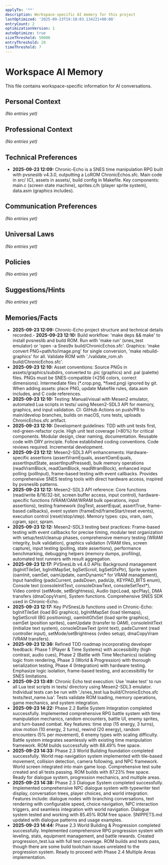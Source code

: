 ```yaml
---
applyTo: '**'
description: Workspace-specific AI memory for this project
lastOptimized: '2025-09-23T19:10:03.134221+00:00'
entryCount: 2
optimizationVersion: 1
autoOptimize: true
sizeThreshold: 50000
entryThreshold: 20
timeThreshold: 7
---
```

# Workspace AI Memory
This file contains workspace-specific information for AI conversations.

## Personal Context
*(No entries yet)*

## Professional Context
*(No entries yet)*

## Technical Preferences
- **2025-09-23 12:09:** Chronic-Echo is a SNES time manipulation RPG built with pvsneslib v4.3.0, outputting a LoROM ChronicEchos.sfc. Main code in src/ (C), assets in assets/, build config in Makefile. Key components: main.c (screen state machine), sprites.c/h (player sprite system), data.asm (graphics includes).

## Communication Preferences
*(No entries yet)*

## Universal Laws
*(No entries yet)*

## Policies
*(No entries yet)*

## Suggestions/Hints
*(No entries yet)*

## Memories/Facts
- **2025-09-23 12:09:** Chronic-Echo project structure and technical details recorded.- **2025-09-23 12:10:** Build workflow: 'make deps && make' to install pvsneslib and build ROM. Run with 'make run' (snes_test emulator) or 'open -a Snes9x build/ChronicEchos.sfc'. Graphics: 'make convert PNG=path/to/image.png' for single conversion, 'make rebuild-graphics' for all. Validate ROM with './validate_rom.sh build/ChronicEchos.sfc'.
- **2025-09-23 12:10:** Asset conventions: Source PNGs in assets/graphics/subdirs, converted to .pic (graphics) and .pal (palette) files. PNGs must be SNES-compatible (≤256 colors, correct dimensions). Intermediate files (*.crop.png, *fixed.png) ignored by git. When adding assets: place PNG, update Makefile rules, data.asm includes, and C code references.
- **2025-09-23 12:10:** Testing: Manual/visual with Mesen2 emulator, automated Lua scripts in tests/ using Mesen2-SDL3 API for memory, graphics, and input validation. CI: GitHub Actions on push/PR to main/develop branches, builds on macOS, runs tests, uploads ChronicEchos.sfc artifact.
- **2025-09-23 12:10:** Development guidelines: TDD with unit tests first, red-green-refactor cycle. High unit test coverage (>80%) for critical components. Modular design, clear naming, documentation. Reusable code with DRY principle. Follow established coding conventions. Code reviews required. Incremental development.
- **2025-09-23 12:12:** Mesen2-SDL3 API enhancements: Hardware-specific assertions (assertVramEquals, assertOamEquals, assertInputState, assertInputPressed), bulk memory operations (readVramBlock, readOamBlock, readWramBlock), enhanced input polling (pollInput), frame-based testing with event callbacks. Provides comprehensive SNES testing tools with direct hardware access, inspired by pvsneslib patterns.
- **2025-09-23 12:12:** Mesen2-SDL3 API reference: Core functions (read/write 8/16/32-bit, screen buffer access, input control), hardware-specific functions (VRAM/OAM/WRAM bulk operations, input assertions), testing framework (logTest, assertEqual, assertTrue, frame-based callbacks), event system (frameEnd/frameStart/reset events), execution control (reset/stop/step). Memory types: cpu, vram, oam, cgram, spcr, spram.
- **2025-09-23 12:12:** Mesen2-SDL3 testing best practices: Frame-based testing with event callbacks for precise timing, modular test organization with setup/test/cleanup phases, comprehensive memory testing (WRAM integrity, bulk validation), graphics validation (VRAM tiles, screen capture), input testing (polling, state assertions), performance benchmarking, debugging helpers (memory dumps, profiling), automated test runners with result aggregation.
- **2025-09-23 12:17:** PVSnesLib v4.4.0 APIs: Background management (bgInitTileSet, bgInitMapSet, bgSetScroll, bgSetGfxPtr), Sprite system (oamInit, oamSet, oamUpdate, oamDynamic* for VRAM management), Input handling (padsCurrent, padsDown, padsUp, KEYPAD_BITS enum), Console text (consoleInitText, consoleDrawText, consoleSetText*), Video control (setMode, setBrightness), Audio (spcLoad, spcPlay), DMA transfers (dmaCopyVram), System functions. Comprehensive SNES SDK used in Chronic-Echo.
- **2025-09-23 12:17:** Key PVSnesLib functions used in Chronic-Echo: bgInitTileSet (load BG graphics), bgInitMapSet (load tilemaps), bgSetScroll (BG positioning), oamInitGfxSet (load sprite graphics), oamSet (position sprites), oamUpdate (transfer to OAM), consoleInitText (initialize text system), consoleDrawText (print text), padsCurrent (read controller input), setMode/setBrightness (video setup), dmaCopyVram (VRAM transfers).
- **2025-09-23 12:36:** Refined TDD roadmap incorporating developer feedback: Phase 1 (Player & Time Systems) with accessibility (high contrast, audio cues), Phase 2 (Battle with Time Mechanics) isolating logic from rendering, Phase 3 (World & Progression) with thorough serialization testing, Phase 4 (Integration) with hardware testing. Emphasize logic isolation, frame-based testing, and accessibility for SNES limitations.
- **2025-09-23 13:49:** Chronic Echo test execution: Use 'make test' to run all Lua test scripts in tests/ directory using Mesen2-SDL3 emulator. Individual tests can be run with './snes_test lua build/ChronicEchos.sfc tests/test_name.lua'. Tests validate ROM loading, memory operations, game mechanics, and system integration.
- **2025-09-23 14:22:** Phase 2.2 Battle System Integration completed successfully. Implemented comprehensive RPG battle system with time manipulation mechanics, random encounters, battle UI, enemy sprites, and turn-based combat. Key features: time stop (15 energy, 3 turns), slow motion (10 energy, 2 turns), rewind (20 energy), random encounters (5% per movement), 6 enemy types with scaling difficulty. Battle system integrates seamlessly with existing time manipulation framework. ROM builds successfully with 88.49% free space.
- **2025-09-23 14:33:** Phase 2.3 World Building foundation completed successfully. World map navigation system implemented with tile-based movement, collision detection, camera following, and NPC framework. World screen integrated into main game loop. Comprehensive test suite created and all tests passing. ROM builds with 87.23% free space. Ready for dialogue system, progression mechanics, and multiple areas.
- **2025-09-23 14:38:** Phase 2.3 Dialogue System completed successfully. Implemented comprehensive NPC dialogue system with typewriter text display, conversation trees, player choices, and world integration. Features include: dialogue nodes with branching conversations, text rendering with configurable speed, choice navigation, NPC interaction triggers, and seamless integration with world navigation. Dialogue system tested and working with 85.45% ROM free space. SNIPPETS.md updated with dialogue patterns and usage examples.
- **2025-09-23 14:44:** Phase 2.3 World Building & Progression completed successfully. Implemented comprehensive RPG progression system with leveling, stats, equipment management, and battle rewards. Created progression_test.lua with full test coverage. ROM builds and tests pass, though there are some build toolchain issues unrelated to the progression system. Ready to proceed with Phase 2.4 Multiple Areas implementation.
